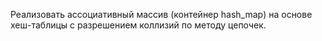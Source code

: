 Реализовать ассоциативный массив (контейнер hash_map) на основе хеш-таблицы с разрешением коллизий по методу цепочек.
